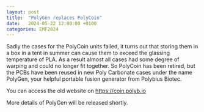 ```yaml
---
layout: post
title:  "PolyGen replaces PolyCoin"
date:   2024-05-22 12:00:00 +0100
categories: EMF2024
---
```


Sadly the cases for the PolyCoin units failed, it turns out that storing them in a box in a tent in summer can cause them to exceed the glassing temperature of PLA. As a result almost all cases had some degree of warping and could no longer fit together.  So PolyCoin has been retired, but the PCBs have been reused in new Poly Carbonate cases under the name PolyGen, your helpful portable fusion generator from Polybius Biotec.

You can access the old website on <https://coin.polyb.io>

More details of PolyGen will be released shortly.
